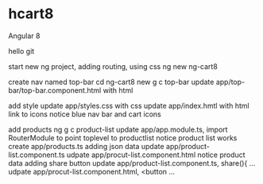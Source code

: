 # hcart8
Angular 8

hello git      

start new ng project, adding routing, using css
ng new ng-cart8

create nav named top-bar
cd ng-cart8
new g c top-bar
update app/top-bar/top-bar.component.html with html

add style
update app/styles.css with css
update app/index.hmtl with html link to icons
notice blue nav bar and cart icons

add products 
ng g c product-list
update app/app.module.ts, import RouterModule to point toplevel to productlist 
notice product list works
create app/products.ts
adding json data
update app/product-list.component.ts
udpate app/procut-list.component.html
notice product data
adding share button
update app/product-list.component.ts, share(){ ...
udpate app/procut-list.component.html, <button ...